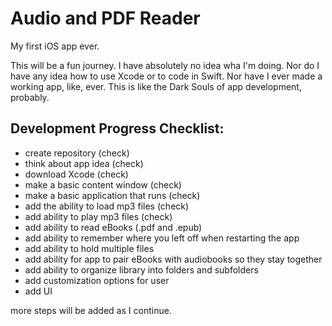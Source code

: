 # Audio and PDF Reader
My first iOS app ever. 

This will be a fun journey. I have absolutely no idea wha I'm doing. Nor do I have any idea how to use Xcode or to code in Swift. Nor have I ever made a working app, like, ever. 
This is like the Dark Souls of app development, probably. 



## Development Progress Checklist:
- create repository (check)
- think about app idea (check)
- download Xcode (check)
- make a basic content window (check)
- make a basic application that runs (check)
- add the ability to load mp3 files (check)
- add ability to play mp3 files (check)
- add ability to read eBooks (.pdf and .epub)
- add ability to remember where you left off when restarting the app
- add ability to hold multiple files
- add ability for app to pair eBooks with audiobooks so they stay together
- add ability to organize library into folders and subfolders
- add customization options for user
- add UI 

more steps will be added as I continue.
